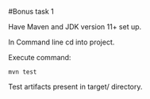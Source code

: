 #Bonus task 1

Have Maven and JDK version 11+ set up.

In Command line cd into project.

Execute command:

    mvn test
    
Test artifacts present in target/ directory.